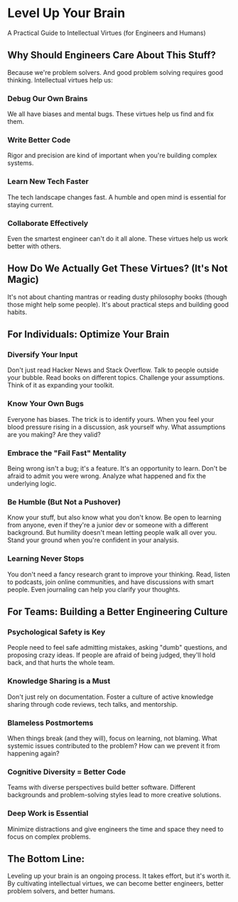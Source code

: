 # Level Up Your Brain

A Practical Guide to Intellectual Virtues (for Engineers and Humans)

## Why Should Engineers Care About This Stuff?

Because we're problem solvers. And good problem solving requires good thinking. Intellectual virtues help us:

### Debug Our Own Brains

We all have biases and mental bugs. These virtues help us find and fix them.

### Write Better Code

Rigor and precision are kind of important when you're building complex systems.

### Learn New Tech Faster

The tech landscape changes fast. A humble and open mind is essential for staying current.

### Collaborate Effectively

Even the smartest engineer can't do it all alone. These virtues help us work better with others.

## How Do We Actually Get These Virtues? (It's Not Magic)

It's not about chanting mantras or reading dusty philosophy books (though those might help some people). It's about practical steps and building good habits.

## For Individuals: Optimize Your Brain

### Diversify Your Input

Don't just read Hacker News and Stack Overflow. Talk to people outside your bubble. Read books on different topics. Challenge your assumptions. Think of it as expanding your toolkit.

### Know Your Own Bugs

Everyone has biases. The trick is to identify yours. When you feel your blood pressure rising in a discussion, ask yourself why. What assumptions are you making? Are they valid?

### Embrace the "Fail Fast" Mentality

Being wrong isn't a bug; it's a feature. It's an opportunity to learn. Don't be afraid to admit you were wrong. Analyze what happened and fix the underlying logic.

### Be Humble (But Not a Pushover)

Know your stuff, but also know what you don't know. Be open to learning from anyone, even if they're a junior dev or someone with a different background. But humility doesn't mean letting people walk all over you. Stand your ground when you're confident in your analysis.

### Learning Never Stops

You don't need a fancy research grant to improve your thinking. Read, listen to podcasts, join online communities, and have discussions with smart people. Even journaling can help you clarify your thoughts.

## For Teams: Building a Better Engineering Culture

### Psychological Safety is Key

People need to feel safe admitting mistakes, asking "dumb" questions, and proposing crazy ideas. If people are afraid of being judged, they'll hold back, and that hurts the whole team.

### Knowledge Sharing is a Must

Don't just rely on documentation. Foster a culture of active knowledge sharing through code reviews, tech talks, and mentorship.

### Blameless Postmortems

When things break (and they will), focus on learning, not blaming. What systemic issues contributed to the problem? How can we prevent it from happening again?

### Cognitive Diversity = Better Code

Teams with diverse perspectives build better software. Different backgrounds and problem-solving styles lead to more creative solutions.

### Deep Work is Essential

Minimize distractions and give engineers the time and space they need to focus on complex problems.

## The Bottom Line:

Leveling up your brain is an ongoing process. It takes effort, but it's worth it. By cultivating intellectual virtues, we can become better engineers, better problem solvers, and better humans.

